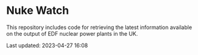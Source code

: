 # Nuke Watch

This repository includes code for retrieving the latest information available on the output of EDF nuclear power plants in the UK.

Last updated: 2023-04-27 16:08